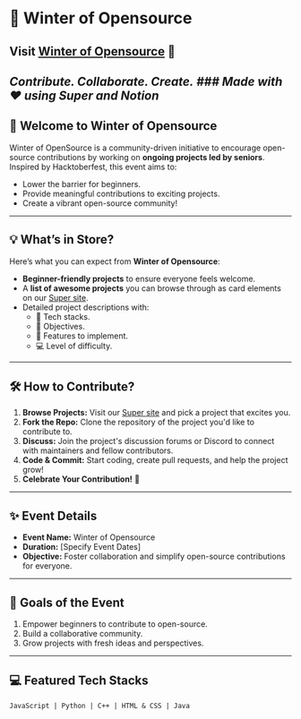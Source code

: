 # 🌟 Winter of Opensource
## Visit [Winter of Opensource](https://winterofopensource.super.site/) 🌟  
*Contribute. Collaborate. Create.*
*### Made with ❤️ using Super and Notion* 
---

## 🎉 Welcome to Winter of Opensource  
Winter of OpenSource is a community-driven initiative to encourage open-source contributions by working on **ongoing projects led by seniors**. Inspired by Hacktoberfest, this event aims to:  
- Lower the barrier for beginners.  
- Provide meaningful contributions to exciting projects.  
- Create a vibrant open-source community!  

---

## 💡 What’s in Store?  
Here’s what you can expect from **Winter of Opensource**:  
- **Beginner-friendly projects** to ensure everyone feels welcome.  
- A **list of awesome projects** you can browse through as card elements on our [Super site](https://your-supersite-link.com).  
- Detailed project descriptions with:  
  - 📂 Tech stacks.  
  - 📝 Objectives.  
  - 🔧 Features to implement.  
  - 💻 Level of difficulty.

---

## 🛠️ How to Contribute?  

1. **Browse Projects:** Visit our [Super site](https://winterofopensource.super.site/) and pick a project that excites you.  
2. **Fork the Repo:** Clone the repository of the project you'd like to contribute to.  
3. **Discuss:** Join the project's discussion forums or Discord to connect with maintainers and fellow contributors.  
4. **Code & Commit:** Start coding, create pull requests, and help the project grow!  
5. **Celebrate Your Contribution!** 🎉

---

## ✨ Event Details  
- **Event Name:** Winter of Opensource  
- **Duration:** [Specify Event Dates]  
- **Objective:** Foster collaboration and simplify open-source contributions for everyone.  

---

## 🎯 Goals of the Event  
1. Empower beginners to contribute to open-source.  
2. Build a collaborative community.  
3. Grow projects with fresh ideas and perspectives.  

---

## 💻 Featured Tech Stacks  
```
JavaScript | Python | C++ | HTML & CSS | Java
```
